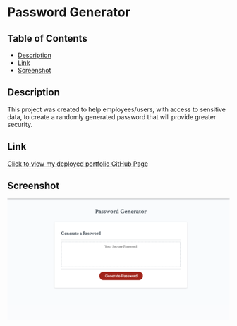 # Password Generator

## Table of Contents
- [Description](#description)
- [Link](#link)
- [Screenshot](#screenshot)

## Description
This project was created to help employees/users, with access to sensitive data, to create a randomly generated password that will provide greater security.

## Link
[Click to view my deployed portfolio GitHub Page](https://maggiemcc.github.io/generate-password/)

## Screenshot
![](./develop/screenshot.png)
